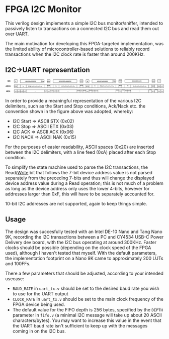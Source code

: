 # FPGA I2C Monitor

This verilog design implements a simple I2C bus monitor/sniffer, intended to
passively listen to transactions on a connected I2C bus and read them out
over UART.

The main motivation for developing this FPGA-targeted implementation, was the limited ability of microcontroller-based solutions to reliably record transactions when the I2C clock rate is faster than around 200KHz.

## I2C->UART representation

![alt text](Table.svg)

In order to provide a meaningful representation of the various I2C delimiters, such as the Start and Stop conditions, Ack/Nack etc. the convention shown in the figure above was adopted, whereby:

* I2C Start => ASCII STX (0x02) 
* I2C Stop => ASCII ETX (0x03) 
* I2C ACK => ASCII ACK (0x06) 
* I2C NACK => ASCII NAK (0x15) 

For the purposes of easier readability, ASCII spaces (0x20) are inserted between the I2C delimiters, with a line feed (0xA) placed after each Stop condition.

To simplify the state machine used to parse the I2C transactions, the Read/<u>Write</u> bit that follows the 7-bit device address value is not parsed separately from the preceding 7-bits and thus will change the displayed device address value during a Read operation; this is not much of a problem as long as the device address only uses the lower 4-bits, however for addresses larger than 0xF, this will have to be separately accounted for.

10-bit I2C addresses are not supported, again to keep things simple.

## Usage

The design was succesfully tested with an Intel DE-10 Nano and Tang Nano 9K, recording the I2C transactions between a PC and CY4534 USB-C Power Delivery dev board, with the I2C bus operating at around 300KHz. Faster clocks should be possible (depending on the clock speed of the FPGA used), although I haven't tested that myself. With the default parameters, the implementation footprint on a Nano 9K came to approximately 200 LUTs and 100FFs.

There a few parameters that should be adjusted, according to your intended usecase:

 * `BAUD_RATE` in `uart_tx.v` should be set to the desired baud rate you wish to use for the UART output
 * `CLOCK_RATE` in `uart_tx.v` should be set to the main clock frequency of the FPGA device being used.
 * The default value for the FIFO depth is 256 bytes, specified by the `DEPTH` parameter in `fifo.v` (a minimal I2C message will take up about 20 ASCII characters/bytes). You may want to increase this value in the event that the UART baud rate isn't sufficient to keep up with the messages coming in on the I2C bus.






 